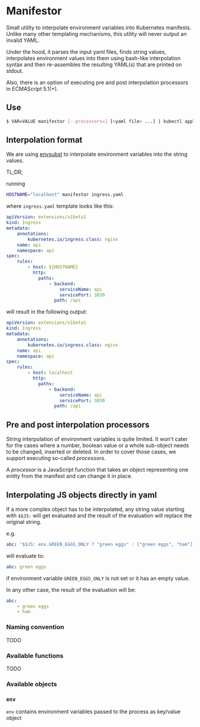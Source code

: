 # Manifestor

Small utility to interpolate environment variables into Kubernetes manifests.
Unlike many other templating mechanisms, this utility will never output an invalid YAML.

Under the hood, it parses the input yaml files, finds string values, interpolates environment values into them using bash-like interpolation syntax and then re-assembles the resulting YAML(s) that are printed on stdout.

Also, there is an option of executing pre and post interpolation processors in ECMAScript 5.1(+).

## Use

```bash
$ VAR=VALUE manifestor [--processors=] [<yaml file> ...] | kubectl apply -f -
```

## Interpolation format

We are using [envsubst](https://github.com/drone/envsubst) to interpolate environment variables into the string values.

TL;DR;

running
```bash
HOSTNAME="localhost" manifestor ingress.yaml
```

where `ingress.yaml` template looks like this:
```yaml
apiVersion: extensions/v1beta1
kind: Ingress
metadata:
    annotations:
        kubernetes.io/ingress.class: nginx
    name: api
    namespace: api
spec:
    rules:
        - host: ${HOSTNAME}
          http:
            paths:
                - backend:
                    serviceName: api
                    servicePort: 3030
                  path: /api
```

will result in the following output:

```yaml
apiVersion: extensions/v1beta1
kind: Ingress
metadata:
    annotations:
        kubernetes.io/ingress.class: nginx
    name: api
    namespace: api
spec:
    rules:
        - host: localhost
          http:
            paths:
                - backend:
                    serviceName: api
                    servicePort: 3030
                  path: /api
```

## Pre and post interpolation processors

String interpolation of environment variables is quite limited.
It won't cater for the cases where a number, boolean value or a whole sub-object needs to be changed, inserted or deleted.
In order to cover those cases, we support executing so-called _processors_.

A _processor_ is a JavaScript function that takes an object representing one entity from the manifest and can change it in place.

## Interpolating JS objects directly in yaml

If a more complex object has to be interpolated, any string value starting with `$$JS:` will get evaluated and the result of the evaluation will replace the original string.

e.g.

```yaml
abc: '$$JS: env.GREEN_EGGS_ONLY ? "green eggs" : ["green eggs", "ham"]'
```

will evaluate to:
```yaml
abc: green eggs
```
if environment variable `GREEN_EGGS_ONLY` is not set or it has an empty value.

In any other case, the result of the evaluation will be:
```yaml
abc:
    - green eggs
    - ham
```


### Naming convention

TODO

### Available functions

TODO

### Available objects

### `env`

`env` contains environment variables passed to the process as key/value object
